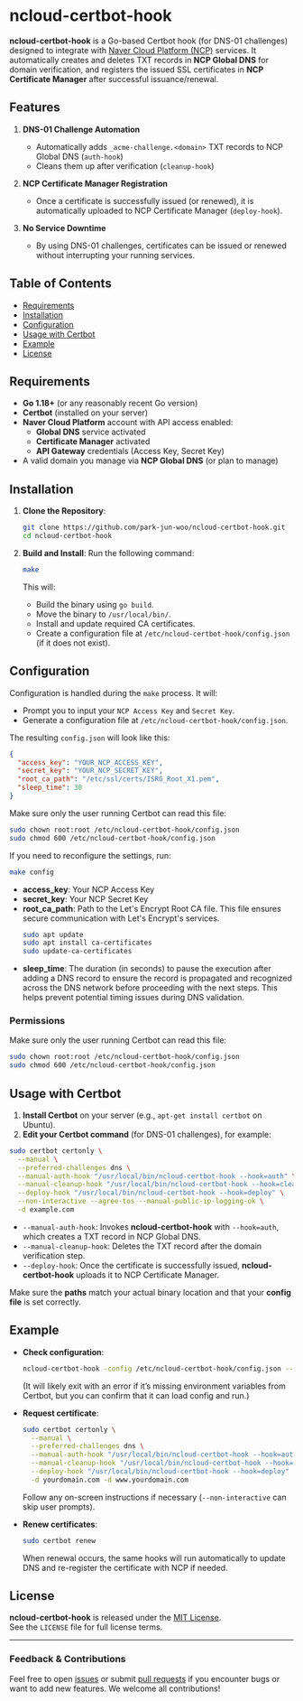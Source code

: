 # ncloud-certbot-hook

**ncloud-certbot-hook** is a Go-based Certbot hook (for DNS-01 challenges) designed to integrate with [Naver Cloud Platform (NCP)](https://www.ncloud.com/) services. It automatically creates and deletes TXT records in **NCP Global DNS** for domain verification, and registers the issued SSL certificates in **NCP Certificate Manager** after successful issuance/renewal.

## Features

1. **DNS-01 Challenge Automation**  
   - Automatically adds `_acme-challenge.<domain>` TXT records to NCP Global DNS (`auth-hook`)  
   - Cleans them up after verification (`cleanup-hook`)  

2. **NCP Certificate Manager Registration**  
   - Once a certificate is successfully issued (or renewed), it is automatically uploaded to NCP Certificate Manager (`deploy-hook`).  

3. **No Service Downtime**  
   - By using DNS-01 challenges, certificates can be issued or renewed without interrupting your running services.  

## Table of Contents

- [Requirements](#requirements)  
- [Installation](#installation)  
- [Configuration](#configuration)  
- [Usage with Certbot](#usage-with-certbot)  
- [Example](#example)  
- [License](#license)

## Requirements

- **Go 1.18+** (or any reasonably recent Go version)
- **Certbot** (installed on your server)
- **Naver Cloud Platform** account with API access enabled:
  - **Global DNS** service activated
  - **Certificate Manager** activated
  - **API Gateway** credentials (Access Key, Secret Key)
- A valid domain you manage via **NCP Global DNS** (or plan to manage)

## Installation

1. **Clone the Repository**:
   ```bash
   git clone https://github.com/park-jun-woo/ncloud-certbot-hook.git
   cd ncloud-certbot-hook
   ```

2. **Build and Install**:
   Run the following command:
   ```bash
   make
   ```
   This will:
   - Build the binary using `go build`.
   - Move the binary to `/usr/local/bin/`.
   - Install and update required CA certificates.
   - Create a configuration file at `/etc/ncloud-certbot-hook/config.json` (if it does not exist).

## Configuration

Configuration is handled during the `make` process. It will:

- Prompt you to input your `NCP Access Key` and `Secret Key`.
- Generate a configuration file at `/etc/ncloud-certbot-hook/config.json`.

The resulting `config.json` will look like this:
```json
{
  "access_key": "YOUR_NCP_ACCESS_KEY",
  "secret_key": "YOUR_NCP_SECRET_KEY",
  "root_ca_path": "/etc/ssl/certs/ISRG_Root_X1.pem",
  "sleep_time": 30
}
```

Make sure only the user running Certbot can read this file:
```bash
sudo chown root:root /etc/ncloud-certbot-hook/config.json
sudo chmod 600 /etc/ncloud-certbot-hook/config.json
```

If you need to reconfigure the settings, run:
```bash
make config
```

- **access_key**: Your NCP Access Key  
- **secret_key**: Your NCP Secret Key  
- **root_ca_path**: Path to the Let's Encrypt Root CA file. This file ensures secure communication with Let's Encrypt's services.
  ```bash
  sudo apt update
  sudo apt install ca-certificates
  sudo update-ca-certificates
  ```
- **sleep_time**: The duration (in seconds) to pause the execution after adding a DNS record to ensure the record is propagated and recognized across the DNS network before proceeding with the next steps. This helps prevent potential timing issues during DNS validation.

### Permissions

Make sure only the user running Certbot can read this file:
```bash
sudo chown root:root /etc/ncloud-certbot-hook/config.json
sudo chmod 600 /etc/ncloud-certbot-hook/config.json
```

## Usage with Certbot

1. **Install Certbot** on your server (e.g., `apt-get install certbot` on Ubuntu).
2. **Edit your Certbot command** (for DNS-01 challenges), for example:

```bash
sudo certbot certonly \
  --manual \
  --preferred-challenges dns \
  --manual-auth-hook "/usr/local/bin/ncloud-certbot-hook --hook=auth" \
  --manual-cleanup-hook "/usr/local/bin/ncloud-certbot-hook --hook=cleanup" \
  --deploy-hook "/usr/local/bin/ncloud-certbot-hook --hook=deploy" \
  --non-interactive --agree-tos --manual-public-ip-logging-ok \
  -d example.com
```

- `--manual-auth-hook`: Invokes **ncloud-certbot-hook** with `--hook=auth`, which creates a TXT record in NCP Global DNS.  
- `--manual-cleanup-hook`: Deletes the TXT record after the domain verification step.  
- `--deploy-hook`: Once the certificate is successfully issued, **ncloud-certbot-hook** uploads it to NCP Certificate Manager.  

Make sure the **paths** match your actual binary location and that your **config file** is set correctly.

## Example

- **Check configuration**:
  ```bash
  ncloud-certbot-hook -config /etc/ncloud-certbot-hook/config.json --hook=auth
  ```
  (It will likely exit with an error if it’s missing environment variables from Certbot, but you can confirm that it can load config and run.)

- **Request certificate**:
  ```bash
  sudo certbot certonly \
    --manual \
    --preferred-challenges dns \
    --manual-auth-hook "/usr/local/bin/ncloud-certbot-hook --hook=auth" \
    --manual-cleanup-hook "/usr/local/bin/ncloud-certbot-hook --hook=cleanup" \
    --deploy-hook "/usr/local/bin/ncloud-certbot-hook --hook=deploy" \
    -d yourdomain.com -d www.yourdomain.com
  ```
  Follow any on-screen instructions if necessary (`--non-interactive` can skip user prompts).

- **Renew certificates**:
  ```bash
  sudo certbot renew
  ```
  When renewal occurs, the same hooks will run automatically to update DNS and re-register the certificate with NCP if needed.

## License

**ncloud-certbot-hook** is released under the [MIT License](LICENSE).  
See the `LICENSE` file for full license terms.

---

### Feedback & Contributions

Feel free to open [issues](https://parkjunwoo.com/ncloud-certbot-hook/issues) or submit [pull requests](https://parkjunwoo.com/ncloud-certbot-hook/pulls) if you encounter bugs or want to add new features. We welcome all contributions!